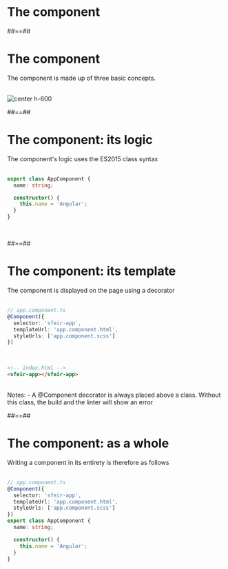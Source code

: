 <!-- .slide: class="transition-bg-sfeir-2" -->

# The component

##==##

<!-- .slide -->

# The component

The component is made up of three basic concepts.
<br/><br/>

![center h-600](assets/images/school/architecture/components.png)

##==##

<!-- .slide: class="with-code inconsolata" -->

# The component: its logic

The component's logic uses the ES2015 class syntax
<br/><br/>

```typescript
export class AppComponent {
  name: string;

  constructor() {
    this.name = 'Angular';
  }
}
```

<!-- .element: class="big-code" -->
<br/>

##==##

<!-- .slide: class="with-code inconsolata" -->

# The component: its template

The component is displayed on the page using a decorator
<br/><br/>

```typescript
// app.component.ts
@Component({
  selector: 'sfeir-app',
  templateUrl: 'app.component.html',
  styleUrls: ['app.component.scss']
})
```

<!-- .element: class="big-code" -->
<br/>

```html
<!-- index.html -->
<sfeir-app></sfeir-app>
```

<!-- .element: class="big-code" -->
<br/>
Notes:
- A @Component decorator is always placed above a class. Without this class, the build and the linter will show an error

##==##

<!-- .slide: class="with-code inconsolata" -->

# The component: as a whole

Writing a component in its entirety is therefore as follows
<br/><br/>

```typescript
// app.component.ts
@Component({
  selector: 'sfeir-app',
  templateUrl: 'app.component.html',
  styleUrls: ['app.component.scss']
})
export class AppComponent {
  name: string;

  constructor() {
    this.name = 'Angular';
  }
}
```

<!-- .element: class="big-code" -->
